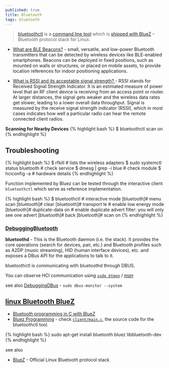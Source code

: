 ```yaml
---
published: true
title: Bluetooth
tags: bluetooth
---
```

> [bluetoothctl](https://www.makeuseof.com/manage-bluetooth-linux-with-bluetoothctl/) is a [command line tool](https://www.linux-magazine.com/Issues/2017/197/Command-Line-bluetoothctl)  which is [shipped with BlueZ](https://github.com/bluez/bluez/search?q=bluetoothctl) – Bluetooth protocol stack for Linux.

- [What are BLE Beacons?](https://www.inpixon.com/technology/standards/bluetooth-low-energy) -  small, versatile, and low-power Bluetooth transmitters that can be detected by wireless devices like BLE-enabled smartphones. Beacons can be deployed in fixed positions, such as mounted on walls or structures, or placed on mobile assets, to provide location references for indoor positioning applications.

- [What is RSSI and its acceptable signal strength? ](https://helpcenter.engeniustech.com/hc/en-us/articles/234761008-What-is-RSSI-and-its-acceptable-signal-strength-) - RSSI stands for Received Signal Strength Indicator. It is an estimated measure of power level that an RF client device is receiving from an access point or router. At larger distances, the signal gets weaker and the wireless data rates get slower, leading to a lower overall data throughput. Signal is measured by the receive signal strength indicator (RSSI), which in most cases indicates how well a particular radio can hear the remote connected client radios. 

**Scanning for Nearby Devices**
{% highlight bash %}
$ bluetoothctl scan on
{% endhighlight %}

## Troubleshooting

{% highlight bash %}
$ rfkill                  #  lists the wireless adapters 
$ sudo systemctl status bluetooth # check service
$ dmesg | grep -i blue    # check module
$ hciconfig -a            # hardware details
{% endhighlight %}

Function implemented by Bluez can be tested through the interactive client `bluetoothctl`
 which serve as reference implementation.

{% highlight bash %}
$ bluetoothctl     # interactive mode
[bluetooth]# menu scan
[bluetooth]# clear
[bluetooth]# transport le         # enable low energy mode
[bluetooth]# duplicate-data on    # enable duplicate advert filter: you will only see one advert
[bluetooth]# back
[bluetooth]# scan on
{% endhighlight %}


### [DebuggingBluetooth](https://wiki.ubuntu.com/DebuggingBluetooth)

**bluetoothd** - This is the Bluetooth daemon (i.e. the stack). It provides the core operations (search for devices, pair, etc.) and Bluetooth profiles such as A2DP (music streaming), HID (human interface devices), etc. and exposes a DBus API for the applications to talk to it.

bluetoothctl is communicating with bluetoothd through DBUS.

You can observe HCI communication using [`sudo btmon`](https://wiki.ubuntu.com/DebuggingBluetooth#How_to_use_btmon_to_capture_an_HCI_trace) / [_man_](https://github.com/bluez/bluez/blob/master/monitor/btmon.rst)

see also [DebuggingDBus](https://wiki.ubuntu.com/DebuggingDBus) - `sudo dbus-monitor --system`

## [linux Bluetooth **BlueZ**](https://github.com/bluez/bluez)

- [Bluetooth programming in C with BlueZ](http://people.csail.mit.edu/albert/bluez-intro/c404.html)
- [Bluez Programming](https://stackoverflow.com/questions/29767053/bluez-programming) - check [`client/main.c`](https://git.kernel.org/pub/scm/bluetooth/bluez.git/tree/clientmenu ), the source code for the bluetoothctl tool.

{% highlight bash %}
sudo apt-get install bluetooth bluez libbluetooth-dev
{% endhighlight %}


see also
- [BlueZ](http://www.bluez.org/) - Official Linux Bluetooth protocol stack
